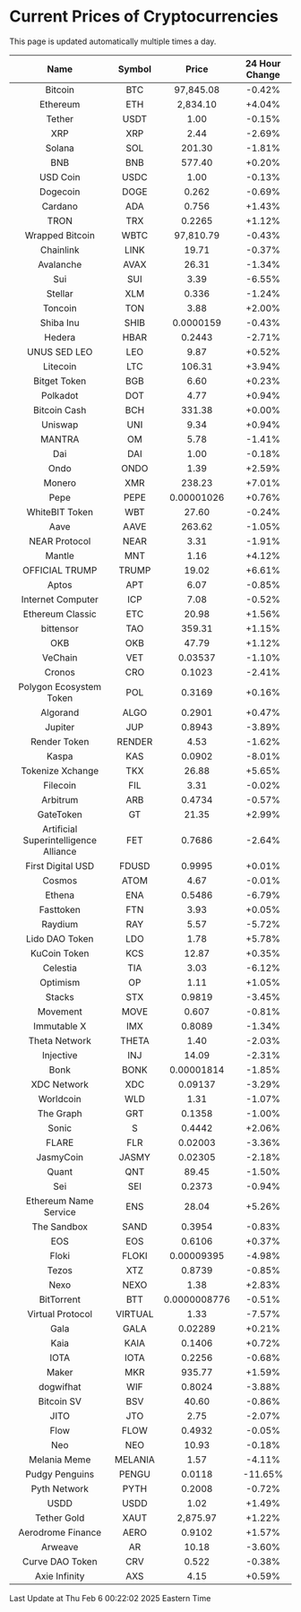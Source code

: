 # Current Prices of Cryptocurrencies
This page is updated automatically multiple times a day.

| Name | Symbol | Price | 24 Hour Change |
| :---: |:---:| :---: | :---: |
| Bitcoin | BTC | 97,845.08 | -0.42% |
| Ethereum | ETH | 2,834.10 | +4.04% |
| Tether | USDT | 1.00 | -0.15% |
| XRP | XRP | 2.44 | -2.69% |
| Solana | SOL | 201.30 | -1.81% |
| BNB | BNB | 577.40 | +0.20% |
| USD Coin | USDC | 1.00 | -0.13% |
| Dogecoin | DOGE | 0.262 | -0.69% |
| Cardano | ADA | 0.756 | +1.43% |
| TRON | TRX | 0.2265 | +1.12% |
| Wrapped Bitcoin | WBTC | 97,810.79 | -0.43% |
| Chainlink | LINK | 19.71 | -0.37% |
| Avalanche | AVAX | 26.31 | -1.34% |
| Sui | SUI | 3.39 | -6.55% |
| Stellar | XLM | 0.336 | -1.24% |
| Toncoin | TON | 3.88 | +2.00% |
| Shiba Inu | SHIB | 0.0000159 | -0.43% |
| Hedera | HBAR | 0.2443 | -2.71% |
| UNUS SED LEO | LEO | 9.87 | +0.52% |
| Litecoin | LTC | 106.31 | +3.94% |
| Bitget Token | BGB | 6.60 | +0.23% |
| Polkadot | DOT | 4.77 | +0.94% |
| Bitcoin Cash | BCH | 331.38 | +0.00% |
| Uniswap | UNI | 9.34 | +0.94% |
| MANTRA | OM | 5.78 | -1.41% |
| Dai | DAI | 1.00 | -0.18% |
| Ondo | ONDO | 1.39 | +2.59% |
| Monero | XMR | 238.23 | +7.01% |
| Pepe | PEPE | 0.00001026 | +0.76% |
| WhiteBIT Token | WBT | 27.60 | -0.24% |
| Aave | AAVE | 263.62 | -1.05% |
| NEAR Protocol | NEAR | 3.31 | -1.91% |
| Mantle | MNT | 1.16 | +4.12% |
| OFFICIAL TRUMP | TRUMP | 19.02 | +6.61% |
| Aptos | APT | 6.07 | -0.85% |
| Internet Computer | ICP | 7.08 | -0.52% |
| Ethereum Classic | ETC | 20.98 | +1.56% |
| bittensor | TAO | 359.31 | +1.15% |
| OKB | OKB | 47.79 | +1.12% |
| VeChain | VET | 0.03537 | -1.10% |
| Cronos | CRO | 0.1023 | -2.41% |
| Polygon Ecosystem Token | POL | 0.3169 | +0.16% |
| Algorand | ALGO | 0.2901 | +0.47% |
| Jupiter | JUP | 0.8943 | -3.89% |
| Render Token | RENDER | 4.53 | -1.62% |
| Kaspa | KAS | 0.0902 | -8.01% |
| Tokenize Xchange | TKX | 26.88 | +5.65% |
| Filecoin | FIL | 3.31 | -0.02% |
| Arbitrum | ARB | 0.4734 | -0.57% |
| GateToken | GT | 21.35 | +2.99% |
| Artificial Superintelligence Alliance | FET | 0.7686 | -2.64% |
| First Digital USD | FDUSD | 0.9995 | +0.01% |
| Cosmos | ATOM | 4.67 | -0.01% |
| Ethena | ENA | 0.5486 | -6.79% |
| Fasttoken | FTN | 3.93 | +0.05% |
| Raydium | RAY | 5.57 | -5.72% |
| Lido DAO Token | LDO | 1.78 | +5.78% |
| KuCoin Token | KCS | 12.87 | +0.35% |
| Celestia | TIA | 3.03 | -6.12% |
| Optimism | OP | 1.11 | +1.05% |
| Stacks | STX | 0.9819 | -3.45% |
| Movement | MOVE | 0.607 | -0.81% |
| Immutable X | IMX | 0.8089 | -1.34% |
| Theta Network | THETA | 1.40 | -2.03% |
| Injective | INJ | 14.09 | -2.31% |
| Bonk | BONK | 0.00001814 | -1.85% |
| XDC Network | XDC | 0.09137 | -3.29% |
| Worldcoin | WLD | 1.31 | -1.07% |
| The Graph | GRT | 0.1358 | -1.00% |
| Sonic | S | 0.4442 | +2.06% |
| FLARE | FLR | 0.02003 | -3.36% |
| JasmyCoin | JASMY | 0.02305 | -2.18% |
| Quant | QNT | 89.45 | -1.50% |
| Sei | SEI | 0.2373 | -0.94% |
| Ethereum Name Service | ENS | 28.04 | +5.26% |
| The Sandbox | SAND | 0.3954 | -0.83% |
| EOS | EOS | 0.6106 | +0.37% |
| Floki | FLOKI | 0.00009395 | -4.98% |
| Tezos | XTZ | 0.8739 | -0.85% |
| Nexo | NEXO | 1.38 | +2.83% |
| BitTorrent | BTT | 0.0000008776 | -0.51% |
| Virtual Protocol | VIRTUAL | 1.33 | -7.57% |
| Gala | GALA | 0.02289 | +0.21% |
| Kaia | KAIA | 0.1406 | +0.72% |
| IOTA | IOTA | 0.2256 | -0.68% |
| Maker | MKR | 935.77 | +1.59% |
| dogwifhat | WIF | 0.8024 | -3.88% |
| Bitcoin SV | BSV | 40.60 | -0.86% |
| JITO | JTO | 2.75 | -2.07% |
| Flow | FLOW | 0.4932 | -0.05% |
| Neo | NEO | 10.93 | -0.18% |
| Melania Meme | MELANIA | 1.57 | -4.11% |
| Pudgy Penguins | PENGU | 0.0118 | -11.65% |
| Pyth Network | PYTH | 0.2008 | -0.72% |
| USDD | USDD | 1.02 | +1.49% |
| Tether Gold | XAUT | 2,875.97 | +1.22% |
| Aerodrome Finance | AERO | 0.9102 | +1.57% |
| Arweave | AR | 10.18 | -3.60% |
| Curve DAO Token | CRV | 0.522 | -0.38% |
| Axie Infinity | AXS | 4.15 | +0.59% |

Last Update at Thu Feb  6 00:22:02 2025 Eastern Time